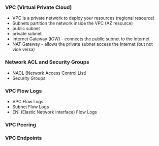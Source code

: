 ### VPC (Virtual Private Cloud)
- VPC is a private network to deploy your resources (regional resource)
- Subnets partition the network inside the VPC (AZ resource)
 - public subnet
 - private subnet
- Internet Gateway (IGW) - connects the public subnet to the Internet
- NAT Gateway - allows the private subnet access the Internet (but not vice versa)


### Network ACL and Security Groups
- NACL (Network Access Control List)
- Security Groups


### VPC Flow Logs
- VPC Flow Logs
- Subnet Flow Logs
- ENI (Elastic Network Interface) Flow Logs


### VPC Peering


### VPC Endpoints
